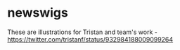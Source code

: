 # newswigs
These are illustrations for Tristan and team's work - https://twitter.com/tristanf/status/932984188009099264
